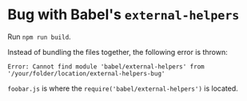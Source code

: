 # Bug with Babel's `external-helpers`

Run `npm run build`.

Instead of bundling the files together, the following error is thrown:

```
Error: Cannot find module 'babel/external-helpers' from '/your/folder/location/external-helpers-bug'
```

`foobar.js` is where the `require('babel/external-helpers')` is located.
